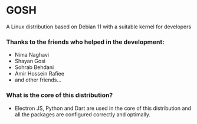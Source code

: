 # GOSH
A Linux distribution based on Debian 11 with a suitable kernel for developers
### Thanks to the friends who helped in the development:
- Nima Naghavi 
- Shayan Gosi 
- Sohrab Behdani
- Amir Hossein Rafiee 
- and other friends...

### What is the core of this distribution?
- Electron JS, Python and Dart are used in the core of this distribution and all the packages are configured correctly and optimally.



